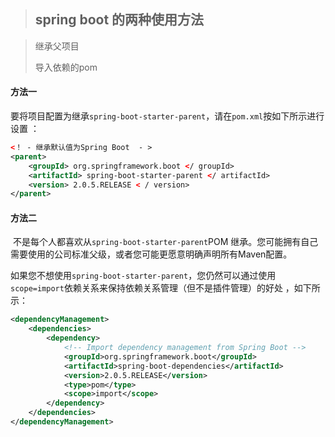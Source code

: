 > ## spring boot 的两种使用方法
>

> 继承父项目
>
> 导入依赖的pom

#### 方法一

要将项目配置为继承`spring-boot-starter-parent`，请在`pom.xml`按如下所示进行设置 ：

```xml
<！ - 继承默认值为Spring Boot  - > 
<parent> 
	<groupId> org.springframework.boot </ groupId> 
	<artifactId> spring-boot-starter-parent </ artifactId> 
	<version> 2.0.5.RELEASE < / version> 
</parent>
```

#### 方法二

​	不是每个人都喜欢从`spring-boot-starter-parent`POM 继承。您可能拥有自己需要使用的公司标准父级，或者您可能更愿意明确声明所有Maven配置。

​	如果您不想使用`spring-boot-starter-parent`，您仍然可以通过使用`scope=import`依赖关系来保持依赖关系管理（但不是插件管理）的好处 ，如下所示：

```xml
<dependencyManagement>
	<dependencies>
		<dependency>
			<!-- Import dependency management from Spring Boot -->
			<groupId>org.springframework.boot</groupId>
			<artifactId>spring-boot-dependencies</artifactId>
			<version>2.0.5.RELEASE</version>
			<type>pom</type>
			<scope>import</scope>
		</dependency>
	</dependencies>
</dependencyManagement>
```

